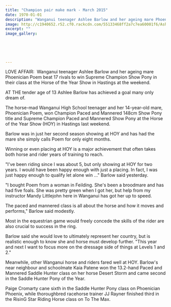```yaml
---
title: "Champion pair make mark - March 2015"
date: 1970-01-01
description: "Wanganui teenager Ashlee Barlow and her ageing mare Phoenician Poem beat 17 rivals to win Supreme Champion Show Pony in their class at the Horse of the Year Show in Hastings,Wanganui Chronicle 26/3/15"
image: http://c1940652.r52.cf0.rackcdn.com/55133468ff2a7c7ea60001f6/AshleeBarlow,Horse-of-the-Year.jpg
excerpt: ""
image_gallery:
    
    
    
    
    
---
```


<p>LOVE AFFAIR: &nbsp;Wanganui teenager Ashlee Barlow and her ageing mare Phoenician Poem beat 17 rivals to win Supreme Champion Show Pony in their class at the Horse of the Year Show in Hastings at the weekend.</p>
<p>AT THE tender age of 13 Ashlee Barlow has achieved a goal many only dream of.</p>
<p>The horse-mad Wanganui High School teenager and her 14-year-old mare, Phoenician Poem, won Champion Paced and Mannered 148cm Show Pony title and Supreme Champion Paced and Mannered Show Pony at the Horse of the Year Show (HOY) in Hastings last weekend.</p>
<p>Barlow was in just her second season showing at HOY and has had the mare she simply calls Poem for only eight months.</p>
<p>Winning or even placing at HOY is a major achievement that often takes both horse and rider years of training to reach.</p>
<p>"I've been riding since I was about 5, but only showing at HOY for two years. I would have been happy enough with just a placing. In fact, I was just happy enough to qualify let alone win ..." Barlow said yesterday.</p>
<p>"I bought Poem from a woman in Feilding. She's been a broodmare and has had five foals. She was pretty green when I got her, but help from my instructor Mandy Littlejohn here in Wanganui has got her up to speed.</p>
<p>The paced and mannered class is all about the horse and how it moves and performs," Barlow said modestly.</p>
<p>Most in the equestrian game would freely concede the skills of the rider are also crucial to success in the ring.</p>
<p>Barlow said she would love to ultimately represent her country, but is realistic enough to know she and horse must develop further. "This year and next I want to focus more on the dressage side of things at Levels 1 and 2."</p>
<p>Meanwhile, other Wanganui horse and riders fared well at HOY. Barlow's near neighbour and schoolmate Kaia Patene won the 13.2-hand Paced and Mannered Saddle Hunter class on her horse Desert Storm and came second in the Saddle Hunter Pony of the Year.</p>
<p>Paige Cromarty cane sixth in the Saddle Hunter Pony class on Phoenician Phoenix, while thoroughbred racehorse trainer JJ Rayner finished third in the RisinG Star Riding Horse class on To The Max.</p>

